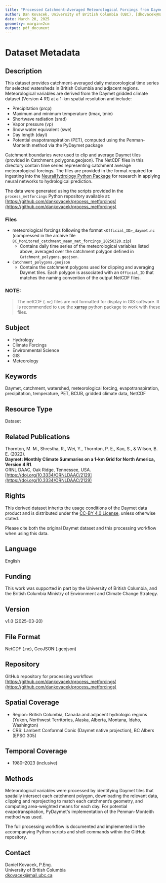 ```yaml
---
title: "Processed Catchment-Averaged Meteorological Forcings from Daymet for Streamflow Monitored Catchments in British Columbia and Transboundary Basins"
author: Dan Kovacek, University of British Columbia (UBC), [dkovacek@mail.ubc.ca](mailto:dkovacek@mail.ubc.ca)
date: March 20, 2025
geometry: margin=2cm
output: pdf_document
---
```


# Dataset Metadata

## Description

This dataset provides catchment-averaged daily meteorological time series for selected watersheds in British Columbia and adjacent regions. Meteorological variables are derived from the Daymet gridded climate dataset (Version 4 R1) at a 1-km spatial resolution and include:

- Precipitation (prcp)  
- Maximum and minimum temperature (tmax, tmin)  
- Shortwave radiation (srad)  
- Vapor pressure (vp)  
- Snow water equivalent (swe)  
- Day length (dayl)  
- Potential evapotranspiration (PET), computed using the Penman-Monteith method via the PyDaymet package

Catchment boundaries were used to clip and average Daymet tiles (provided in Catchment_polygons.geojson). The NetCDF files in this directory contain time series representing catchment average meteorological forcings.  The files are provided in the format required for ingesting into the [NeuralHydrology Python Package](https://neuralhydrology.readthedocs.io/en/latest/) for research in applying neural networks to hydrological prediction.   

The data were generated using the scripts provided in the `process_metforcings` Python repository available at:  
[https://github.com/dankovacek/process_metforcings](https://github.com/dankovacek/process_metforcings)

### Files

* meteorological forcings following the format `<Official_ID>_daymet.nc` (compressed in the archive file `BC_Monitored_catchment_mean_met_forcings_20250320.zip`)  
  - Contains daily time series of the meteorological variables listed above, averaged over the catchment polygon defined in `Catchment_polygons.geojson`.
* `Catchment_polygons.geojson`  
  - Contains the catchment polygons used for clipping and averaging Daymet tiles. Each polygon is associated with an `Official_ID` that matches the naming convention of the output NetCDF files.


### NOTE:
> The netCDF (`.nc`) files are not formatted for display in GIS software.  It is recommended to use the [xarray](https://docs.xarray.dev/en/stable/) python package to work with these files.

## Subject

- Hydrology  
- Climate Forcings  
- Environmental Science  
- GIS  
- Meteorology  

## Keywords

Daymet, catchment, watershed, meteorological forcing, evapotranspiration, precipitation, temperature, PET, BCUB, gridded climate data, NetCDF

## Resource Type

Dataset

## Related Publications

Thornton, M. M., Shrestha, R., Wei, Y., Thornton, P. E., Kao, S., & Wilson, B. E. (2022).  
**Daymet: Monthly Climate Summaries on a 1-km Grid for North America, Version 4 R1**.  
ORNL DAAC, Oak Ridge, Tennessee, USA.  
[https://doi.org/10.3334/ORNLDAAC/2129](https://doi.org/10.3334/ORNLDAAC/2129)

## Rights

This derived dataset inherits the usage conditions of the Daymet data product and is distributed under the [CC-BY 4.0 License](https://creativecommons.org/licenses/by/4.0/), unless otherwise stated. 

Please cite both the original Daymet dataset and this processing workflow when using this data.



## Language

English

## Funding

This work was supported in part by the University of British Columbia, and the British Columbia Ministry of Environment and Climate Change Strategy.

## Version

v1.0 (2025-03-20)

## File Format

NetCDF (.nc), GeoJSON (.geojson)

## Repository

GitHub repository for processing workflow:  
[https://github.com/dankovacek/process_metforcings](https://github.com/dankovacek/process_metforcings)

## Spatial Coverage

- Region: British Columbia, Canada and adjacent hydrologic regions (Yukon, Northwest Territories, Alaska, Alberta, Montana, Idaho, Washington)
- CRS: Lambert Conformal Conic (Daymet native projection), BC Albers (EPSG 305)

## Temporal Coverage

- 1980–2023 (inclusive)

## Methods

Meteorological variables were processed by identifying Daymet tiles that spatially intersect each catchment polygon, downloading the relevant data, clipping and reprojecting to match each catchment’s geometry, and computing area-weighted means for each day. For potential evapotranspiration, PyDaymet's implementation of the Penman-Monteith method was used.

The full processing workflow is documented and implemented in the accompanying Python scripts and shell commands within the GitHub repository.

## Contact

Daniel Kovacek, P.Eng.  
University of British Columbia  
[dkovacek@mail.ubc.ca](mailto:dkovacek@mail.ubc.ca)
